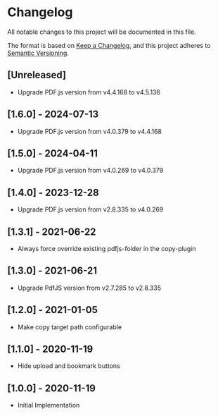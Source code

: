 # Changelog
All notable changes to this project will be documented in this file.

The format is based on [Keep a Changelog](https://keepachangelog.com/en/1.0.0/),
and this project adheres to [Semantic Versioning](https://semver.org/spec/v2.0.0.html).

## [Unreleased]

- Upgrade PDF.js version from v4.4.168 to v4.5.136

## [1.6.0] - 2024-07-13

- Upgrade PDF.js version from v4.0.379 to v4.4.168

## [1.5.0] - 2024-04-11

- Upgrade PDF.js version from v4.0.269 to v4.0.379

## [1.4.0] - 2023-12-28

- Upgrade PDF.js version from v2.8.335 to v4.0.269

## [1.3.1] - 2021-06-22
- Always force override existing pdfjs-folder in the copy-plugin

## [1.3.0] - 2021-06-21
- Upgrade PdfJS version from v2.7.285 to v2.8.335

## [1.2.0] - 2021-01-05
- Make copy target path configurable

## [1.1.0] - 2020-11-19

- Hide upload and bookmark buttons

## [1.0.0] - 2020-11-19

- Initial Implementation
